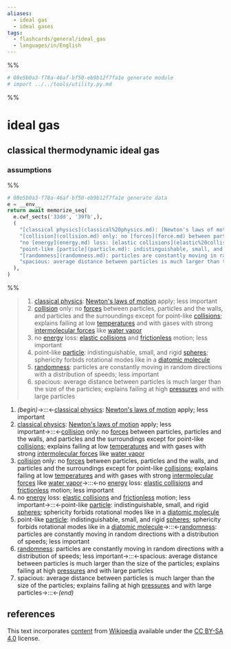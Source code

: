 ```yaml
---
aliases:
  - ideal gas
  - ideal gases
tags:
  - flashcards/general/ideal_gas
  - languages/in/English
---
```


%%
```Python
# 08e5b0a3-f78a-46af-bf50-eb9b12f7fa1e generate module
# import ../../tools/utility.py.md
```
%%

# ideal gas

## classical thermodynamic ideal gas

### assumptions

%%
```Python
# 08e5b0a3-f78a-46af-bf50-eb9b12f7fa1e generate data
e = __env__
return await memorize_seq(
  e.cwf_sects('33dd', '39fb',),
  (
    "[classical physics](classical%20physics.md): [Newton's laws of motion](Newton's%20laws%20of%20motion.md) apply; less important",
    "[collision](collision.md) only: no [forces](force.md) between particles, particles and the walls, and particles and the surroundings except for point-like [collisions](collision.md); explains failing at low [temperatures](temperature.md) and with gases with strong [intermolecular forces](intermolecular%20force.md) like [water vapor](water%20vapor.md)",
    "no [energy](energy.md) loss: [elastic collisions](elastic%20collision.md) and [frictionless](friction.md) motion; less important",
    "point-like [particle](particle.md): indistinguishable, small, and rigid [spheres](sphere.md); sphericity forbids rotational modes like in a [diatomic molecule](diatomic%20molecule.md)",
    "[randomness](randomness.md): particles are constantly moving in random directions with a distribution of speeds; less important",
    "spacious: average distance between particles is much larger than the size of the particles; explains failing at high [pressures](pressure.md) and with large particles",
  ),
)
```
%%

<!--08e5b0a3-f78a-46af-bf50-eb9b12f7fa1e generate section="33dd"--><!-- The following content is generated at 2023-12-13T23:09:10.754806+08:00. Any edits will be overridden! -->

> 1. [classical physics](classical%20physics.md): [Newton's laws of motion](Newton's%20laws%20of%20motion.md) apply; less important
> 2. [collision](collision.md) only: no [forces](force.md) between particles, particles and the walls, and particles and the surroundings except for point-like [collisions](collision.md); explains failing at low [temperatures](temperature.md) and with gases with strong [intermolecular forces](intermolecular%20force.md) like [water vapor](water%20vapor.md)
> 3. no [energy](energy.md) loss: [elastic collisions](elastic%20collision.md) and [frictionless](friction.md) motion; less important
> 4. point-like [particle](particle.md): indistinguishable, small, and rigid [spheres](sphere.md); sphericity forbids rotational modes like in a [diatomic molecule](diatomic%20molecule.md)
> 5. [randomness](randomness.md): particles are constantly moving in random directions with a distribution of speeds; less important
> 6. spacious: average distance between particles is much larger than the size of the particles; explains failing at high [pressures](pressure.md) and with large particles

<!--/08e5b0a3-f78a-46af-bf50-eb9b12f7fa1e-->

<!--08e5b0a3-f78a-46af-bf50-eb9b12f7fa1e generate section="39fb"--><!-- The following content is generated at 2023-12-13T23:09:10.789052+08:00. Any edits will be overridden! -->

1. _(begin)_→:::←[classical physics](classical%20physics.md): [Newton's laws of motion](Newton's%20laws%20of%20motion.md) apply; less important <!--SR:!2024-01-01,15,290!2024-01-03,17,290-->
2. [classical physics](classical%20physics.md): [Newton's laws of motion](Newton's%20laws%20of%20motion.md) apply; less important→:::←[collision](collision.md) only: no [forces](force.md) between particles, particles and the walls, and particles and the surroundings except for point-like [collisions](collision.md); explains failing at low [temperatures](temperature.md) and with gases with strong [intermolecular forces](intermolecular%20force.md) like [water vapor](water%20vapor.md) <!--SR:!2024-01-02,9,250!2024-01-02,16,290-->
3. [collision](collision.md) only: no [forces](force.md) between particles, particles and the walls, and particles and the surroundings except for point-like [collisions](collision.md); explains failing at low [temperatures](temperature.md) and with gases with strong [intermolecular forces](intermolecular%20force.md) like [water vapor](water%20vapor.md)→:::←no [energy](energy.md) loss: [elastic collisions](elastic%20collision.md) and [frictionless](friction.md) motion; less important <!--SR:!2023-12-30,13,270!2024-01-29,31,270-->
4. no [energy](energy.md) loss: [elastic collisions](elastic%20collision.md) and [frictionless](friction.md) motion; less important→:::←point-like [particle](particle.md): indistinguishable, small, and rigid [spheres](sphere.md); sphericity forbids rotational modes like in a [diatomic molecule](diatomic%20molecule.md) <!--SR:!2024-01-12,19,250!2024-01-10,17,270-->
5. point-like [particle](particle.md): indistinguishable, small, and rigid [spheres](sphere.md); sphericity forbids rotational modes like in a [diatomic molecule](diatomic%20molecule.md)→:::←[randomness](randomness.md): particles are constantly moving in random directions with a distribution of speeds; less important <!--SR:!2024-01-16,22,250!2023-12-30,4,190-->
6. [randomness](randomness.md): particles are constantly moving in random directions with a distribution of speeds; less important→:::←spacious: average distance between particles is much larger than the size of the particles; explains failing at high [pressures](pressure.md) and with large particles <!--SR:!2024-01-06,12,230!2024-01-31,35,290-->
7. spacious: average distance between particles is much larger than the size of the particles; explains failing at high [pressures](pressure.md) and with large particles→:::←_(end)_ <!--SR:!2024-01-02,16,290!2024-01-04,11,230-->

<!--/08e5b0a3-f78a-46af-bf50-eb9b12f7fa1e-->

## references

This text incorporates [content](https://en.wikipedia.org/wiki/ideal_gas) from [Wikipedia](Wikipedia.md) available under the [CC BY-SA 4.0](https://creativecommons.org/licenses/by-sa/4.0/) license.
